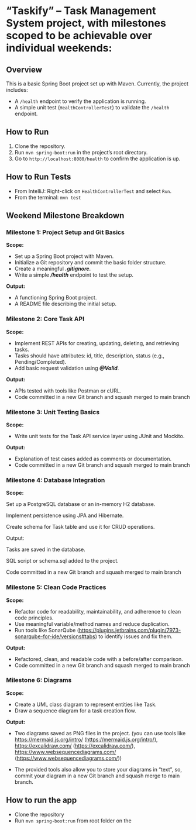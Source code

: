 # “Taskify” – Task Management System project, with milestones scoped to be achievable over individual weekends:

## Overview
This is a basic Spring Boot project set up with Maven. Currently, the project includes:

- A `/health` endpoint to verify the application is running.
- A simple unit test (`HealthControllerTest`) to validate the `/health` endpoint.

## How to Run
1. Clone the repository.
2. Run `mvn spring-boot:run` in the project’s root directory.
3. Go to `http://localhost:8080/health` to confirm the application is up.

## How to Run Tests
- From IntelliJ: Right-click on `HealthControllerTest` and select `Run`.
- From the terminal: `mvn test`

## Weekend Milestone Breakdown

### Milestone 1: Project Setup and Git Basics

**Scope:**
* Set up a Spring Boot project with Maven.
* Initialize a Git repository and commit the basic folder structure.
* Create a meaningful ***.gitignore.***
* Write a simple ***/health*** endpoint to test the setup.

**Output:**
* A functioning Spring Boot project.
* A README file describing the initial setup.

### Milestone 2: Core Task API

**Scope:**

* Implement REST APIs for creating, updating, deleting, and retrieving tasks.
* Tasks should have attributes: id, title, description, status (e.g., Pending/Completed).
* Add basic request validation using ***@Valid***.

**Output:**

* APIs tested with tools like Postman or cURL.
* Code committed in a new Git branch and squash merged to main branch

### Milestone 3: Unit Testing Basics

**Scope:**

* Write unit tests for the Task API service layer using JUnit and Mockito.

**Output:**

* Explanation of test cases added as comments or documentation.
* Code committed in a new Git branch and squash merged to main branch

### Milestone 4: Database Integration

**Scope:**

Set up a PostgreSQL database or an in-memory H2 database.

Implement persistence using JPA and Hibernate.

Create schema for
Task
 table and use it for CRUD operations.

Output:

Tasks are saved in the database.

SQL script or
schema.sql
 added to the project.

Code committed in a new Git branch and squash merged to main branch

### Milestone 5: Clean Code Practices

**Scope:**

* Refactor code for readability, maintainability, and adherence to clean code principles.
* Use meaningful variable/method names and reduce duplication.
* Run tools like SonarQube (https://plugins.jetbrains.com/plugin/7973-sonarqube-for-ide/versions#tabs) to identify issues and fix them.

**Output:**

* Refactored, clean, and readable code with a before/after comparison.
* Code committed in a new Git branch and squash merged to main branch

### Milestone 6: Diagrams

**Scope:**

* Create a UML class diagram to represent entities like Task.
* Draw a sequence diagram for a task creation flow.

**Output:**

* Two diagrams saved as PNG files in the project. (you can use tools like
https://mermaid.js.org/intro/ (https://mermaid.js.org/intro/), https://excalidraw.com/ (https://excalidraw.com/), https://www.websequencediagrams.com/ (https://www.websequencediagrams.com/))

* The provided tools also allow you to store your diagrams in “text”, so, commit your diagram in a new Git branch and squash merge to main branch.

## How to run the app

* Clone the repository
* Run `mvn spring-boot:run` from root folder on the 